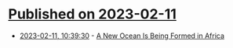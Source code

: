 # [Published on 2023-02-11](index.md)

* [2023-02-11, 10:39:30](https://news.ycombinator.com/item?id=34751142) - [A New Ocean Is Being Formed in Africa](https://www.thearchaeologist.org/blog/a-new-ocean-is-being-formed-in-africa)
